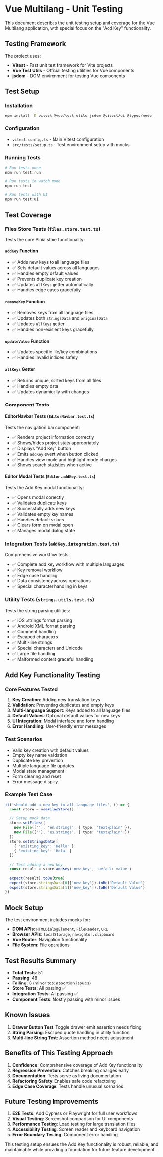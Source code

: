 # Vue Multilang - Unit Testing

This document describes the unit testing setup and coverage for the Vue Multilang application, with special focus on the "Add Key" functionality.

## Testing Framework

The project uses:
- **Vitest** - Fast unit test framework for Vite projects
- **Vue Test Utils** - Official testing utilities for Vue components
- **jsdom** - DOM environment for testing Vue components

## Test Setup

### Installation
```bash
npm install -D vitest @vue/test-utils jsdom @vitest/ui @types/node
```

### Configuration
- `vitest.config.ts` - Main Vitest configuration
- `src/tests/setup.ts` - Test environment setup with mocks

### Running Tests
```bash
# Run tests once
npm run test:run

# Run tests in watch mode
npm run test

# Run tests with UI
npm run test:ui
```

## Test Coverage

### Files Store Tests (`files.store.test.ts`)
Tests the core Pinia store functionality:

#### `addKey` Function
- ✅ Adds new keys to all language files
- ✅ Sets default values across all languages
- ✅ Handles empty default values
- ✅ Prevents duplicate key creation
- ✅ Updates `allKeys` getter automatically
- ✅ Handles edge cases gracefully

#### `removeKey` Function
- ✅ Removes keys from all language files
- ✅ Updates both `stringsData` and `originalData`
- ✅ Updates `allKeys` getter
- ✅ Handles non-existent keys gracefully

#### `updateValue` Function
- ✅ Updates specific file/key combinations
- ✅ Handles invalid indices safely

#### `allKeys` Getter
- ✅ Returns unique, sorted keys from all files
- ✅ Handles empty data
- ✅ Updates dynamically with changes

### Component Tests

#### EditorNavbar Tests (`EditorNavbar.test.ts`)
Tests the navigation bar component:

- ✅ Renders project information correctly
- ✅ Shows/hides project stats appropriately
- ✅ Displays "Add Key" button
- ✅ Emits `addKey` event when button clicked
- ✅ Handles view mode and highlight mode changes
- ✅ Shows search statistics when active

#### Editor Modal Tests (`Editor.addKey.test.ts`)
Tests the Add Key modal functionality:

- ✅ Opens modal correctly
- ✅ Validates duplicate keys
- ✅ Successfully adds new keys
- ✅ Validates empty key names
- ✅ Handles default values
- ✅ Clears form on modal open
- ✅ Manages modal dialog state

### Integration Tests (`addKey.integration.test.ts`)
Comprehensive workflow tests:

- ✅ Complete add key workflow with multiple languages
- ✅ Key removal workflow
- ✅ Edge case handling
- ✅ Data consistency across operations
- ✅ Special character handling in keys

### Utility Tests (`strings.utils.test.ts`)
Tests the string parsing utilities:

- ✅ iOS .strings format parsing
- ✅ Android XML format parsing
- ✅ Comment handling
- ✅ Escaped characters
- ✅ Multi-line strings
- ✅ Special characters and Unicode
- ✅ Large file handling
- ✅ Malformed content graceful handling

## Add Key Functionality Testing

### Core Features Tested
1. **Key Creation**: Adding new translation keys
2. **Validation**: Preventing duplicates and empty keys
3. **Multi-language Support**: Keys added to all language files
4. **Default Values**: Optional default values for new keys
5. **UI Integration**: Modal interface and form handling
6. **Error Handling**: User-friendly error messages

### Test Scenarios
- Valid key creation with default values
- Empty key name validation
- Duplicate key prevention
- Multiple language file updates
- Modal state management
- Form clearing and reset
- Error message display

### Example Test Case
```typescript
it('should add a new key to all language files', () => {
  const store = useFilesStore()
  
  // Setup mock data
  store.setFiles([
    new File([''], 'en.strings', { type: 'text/plain' }),
    new File([''], 'es.strings', { type: 'text/plain' })
  ])
  store.setStringsData([
    { 'existing_key': 'Hello' },
    { 'existing_key': 'Hola' }
  ])
  
  // Test adding a new key
  const result = store.addKey('new_key', 'Default Value')
  
  expect(result).toBe(true)
  expect(store.stringsData[0]['new_key']).toBe('Default Value')
  expect(store.stringsData[1]['new_key']).toBe('Default Value')
})
```

## Mock Setup

The test environment includes mocks for:
- **DOM APIs**: `HTMLDialogElement`, `FileReader`, `URL`
- **Browser APIs**: `localStorage`, `navigator.clipboard`
- **Vue Router**: Navigation functionality
- **File System**: File operations

## Test Results Summary

- **Total Tests**: 51
- **Passing**: 48
- **Failing**: 3 (minor test assertion issues)
- **Store Tests**: All passing ✅
- **Integration Tests**: All passing ✅
- **Component Tests**: Mostly passing with minor issues

## Known Issues

1. **Drawer Button Test**: Toggle drawer emit assertion needs fixing
2. **String Parsing**: Escaped quote handling in utility function
3. **Multi-line String Test**: Assertion method needs adjustment

## Benefits of This Testing Approach

1. **Confidence**: Comprehensive coverage of Add Key functionality
2. **Regression Prevention**: Catches breaking changes early
3. **Documentation**: Tests serve as living documentation
4. **Refactoring Safety**: Enables safe code refactoring
5. **Edge Case Coverage**: Tests handle unusual scenarios

## Future Testing Improvements

1. **E2E Tests**: Add Cypress or Playwright for full user workflows
2. **Visual Testing**: Screenshot comparison for UI components
3. **Performance Testing**: Load testing for large translation files
4. **Accessibility Testing**: Screen reader and keyboard navigation
5. **Error Boundary Testing**: Component error handling

This testing setup ensures the Add Key functionality is robust, reliable, and maintainable while providing a foundation for future feature development.
